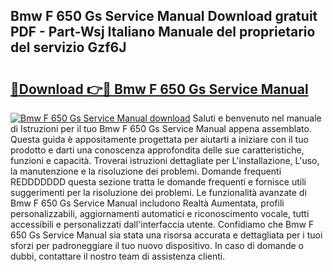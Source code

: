 ## Bmw F 650 Gs Service Manual Download gratuit PDF - Part-Wsj Italiano Manuale del proprietario del servizio Gzf6J

# <h2><a href="http://dfet0zx.blite.top/?on=Bmw+F+650+Gs+Service+Manual">🔗Download 👉🔴 Bmw F 650 Gs Service Manual</a></h2>

[![Bmw F 650 Gs Service Manual download](https://i.imgur.com/lujVjoI.png)](http://dfet0zx.blite.top/?on=Bmw+F+650+Gs+Service+Manual)
Saluti e benvenuto nel manuale di Istruzioni per il tuo Bmw F 650 Gs Service Manual appena assemblato. Questa guida è appositamente progettata per aiutarti a iniziare con il tuo prodotto e darti una conoscenza approfondita delle sue caratteristiche, funzioni e capacità. Troverai istruzioni dettagliate per L'installazione, L'uso, la manutenzione e la risoluzione dei problemi. Domande frequenti REDDDDDDD questa sezione tratta le domande frequenti e fornisce utili suggerimenti per la risoluzione dei problemi. Le funzionalità avanzate di Bmw F 650 Gs Service Manual includono Realtà Aumentata, profili personalizzabili, aggiornamenti automatici e riconoscimento vocale, tutti accessibili e personalizzati dall'interfaccia utente. Confidiamo che Bmw F 650 Gs Service Manual sia stata una risorsa accurata e dettagliata per i tuoi sforzi per padroneggiare il tuo nuovo dispositivo. In caso di domande o dubbi, contattare il nostro team di assistenza clienti.
